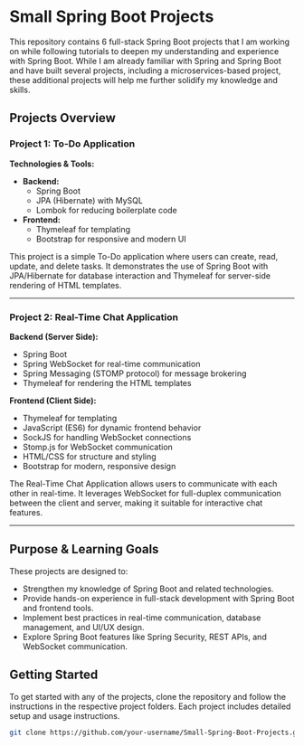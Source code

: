 # Small Spring Boot Projects

This repository contains 6 full-stack Spring Boot projects that I am working on while following tutorials to deepen my understanding and experience with Spring Boot. While I am already familiar with Spring and Spring Boot and have built several projects, including a microservices-based project, these additional projects will help me further solidify my knowledge and skills.

## Projects Overview

### Project 1: To-Do Application

**Technologies & Tools:**
- **Backend:**
  - Spring Boot
  - JPA (Hibernate) with MySQL
  - Lombok for reducing boilerplate code
- **Frontend:**
  - Thymeleaf for templating
  - Bootstrap for responsive and modern UI

This project is a simple To-Do application where users can create, read, update, and delete tasks. It demonstrates the use of Spring Boot with JPA/Hibernate for database interaction and Thymeleaf for server-side rendering of HTML templates.

---

### Project 2: Real-Time Chat Application

**Backend (Server Side):**
- Spring Boot
- Spring WebSocket for real-time communication
- Spring Messaging (STOMP protocol) for message brokering
- Thymeleaf for rendering the HTML templates

**Frontend (Client Side):**
- Thymeleaf for templating
- JavaScript (ES6) for dynamic frontend behavior
- SockJS for handling WebSocket connections
- Stomp.js for WebSocket communication
- HTML/CSS for structure and styling
- Bootstrap for modern, responsive design

The Real-Time Chat Application allows users to communicate with each other in real-time. It leverages WebSocket for full-duplex communication between the client and server, making it suitable for interactive chat features.

---

## Purpose & Learning Goals

These projects are designed to:
- Strengthen my knowledge of Spring Boot and related technologies.
- Provide hands-on experience in full-stack development with Spring Boot and frontend tools.
- Implement best practices in real-time communication, database management, and UI/UX design.
- Explore Spring Boot features like Spring Security, REST APIs, and WebSocket communication.

## Getting Started

To get started with any of the projects, clone the repository and follow the instructions in the respective project folders. Each project includes detailed setup and usage instructions.

```bash
git clone https://github.com/your-username/Small-Spring-Boot-Projects.git
